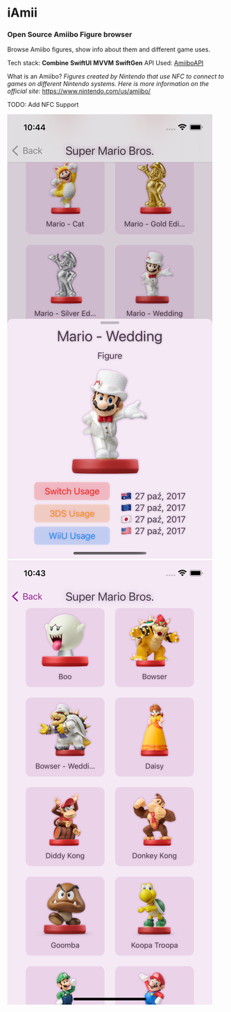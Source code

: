 #  iAmii

### Open Source Amiibo Figure browser
Browse Amiibo figures, show info about them and different game uses.

Tech stack: **Combine** **SwiftUI** **MVVM** **SwiftGen**
API Used: [AmiiboAPI](https://amiiboapi.com)

What is an Amiibo?
*Figures created by Nintendo that use NFC to connect to games on different Nintendo systems. 
Here is more information on the official site:*
https://www.nintendo.com/us/amiibo/

TODO: Add NFC Support

![Amiibo View](https://raw.githubusercontent.com/remotelxszk/iAmii/main/Screenshots/AmiiboView.png)
![Series Collection View](https://raw.githubusercontent.com/remotelxszk/iAmii/main/Screenshots/CollectionView.png)



